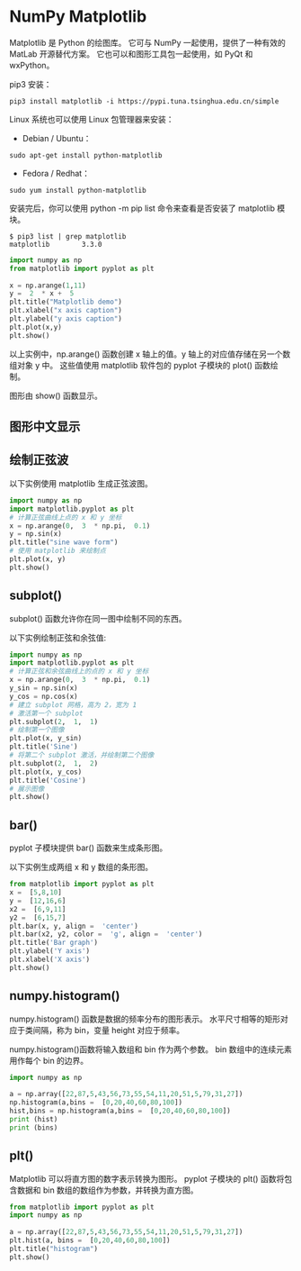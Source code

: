 # NumPy Matplotlib
Matplotlib 是 Python 的绘图库。 它可与 NumPy 一起使用，提供了一种有效的 MatLab 开源替代方案。 它也可以和图形工具包一起使用，如 PyQt 和 wxPython。

pip3 安装：
```
pip3 install matplotlib -i https://pypi.tuna.tsinghua.edu.cn/simple
```
Linux 系统也可以使用 Linux 包管理器来安装：
+ Debian / Ubuntu：
```
sudo apt-get install python-matplotlib
```
+ Fedora / Redhat：
```
sudo yum install python-matplotlib
```
安装完后，你可以使用 python -m pip list 命令来查看是否安装了 matplotlib 模块。
```
$ pip3 list | grep matplotlib
matplotlib        3.3.0  
```

```python
import numpy as np 
from matplotlib import pyplot as plt 
 
x = np.arange(1,11) 
y =  2  * x +  5 
plt.title("Matplotlib demo") 
plt.xlabel("x axis caption") 
plt.ylabel("y axis caption") 
plt.plot(x,y) 
plt.show()
```
以上实例中，np.arange() 函数创建 x 轴上的值。y 轴上的对应值存储在另一个数组对象 y 中。 这些值使用 matplotlib 软件包的 pyplot 子模块的 plot() 函数绘制。

图形由 show() 函数显示。

## 图形中文显示



## 绘制正弦波
以下实例使用 matplotlib 生成正弦波图。
```python
import numpy as np 
import matplotlib.pyplot as plt 
# 计算正弦曲线上点的 x 和 y 坐标
x = np.arange(0,  3  * np.pi,  0.1) 
y = np.sin(x)
plt.title("sine wave form")  
# 使用 matplotlib 来绘制点
plt.plot(x, y) 
plt.show()
```

## subplot()
subplot() 函数允许你在同一图中绘制不同的东西。

以下实例绘制正弦和余弦值:
```python
import numpy as np 
import matplotlib.pyplot as plt 
# 计算正弦和余弦曲线上的点的 x 和 y 坐标 
x = np.arange(0,  3  * np.pi,  0.1) 
y_sin = np.sin(x) 
y_cos = np.cos(x)  
# 建立 subplot 网格，高为 2，宽为 1  
# 激活第一个 subplot
plt.subplot(2,  1,  1)  
# 绘制第一个图像 
plt.plot(x, y_sin) 
plt.title('Sine')  
# 将第二个 subplot 激活，并绘制第二个图像
plt.subplot(2,  1,  2) 
plt.plot(x, y_cos) 
plt.title('Cosine')  
# 展示图像
plt.show()
```

## bar()
pyplot 子模块提供 bar() 函数来生成条形图。

以下实例生成两组 x 和 y 数组的条形图。
```python
from matplotlib import pyplot as plt 
x =  [5,8,10] 
y =  [12,16,6] 
x2 =  [6,9,11] 
y2 =  [6,15,7] 
plt.bar(x, y, align =  'center') 
plt.bar(x2, y2, color =  'g', align =  'center') 
plt.title('Bar graph') 
plt.ylabel('Y axis') 
plt.xlabel('X axis') 
plt.show()
```

## numpy.histogram()
numpy.histogram() 函数是数据的频率分布的图形表示。 水平尺寸相等的矩形对应于类间隔，称为 bin，变量 height 对应于频率。

numpy.histogram()函数将输入数组和 bin 作为两个参数。 bin 数组中的连续元素用作每个 bin 的边界。
```python
import numpy as np 
 
a = np.array([22,87,5,43,56,73,55,54,11,20,51,5,79,31,27])
np.histogram(a,bins =  [0,20,40,60,80,100]) 
hist,bins = np.histogram(a,bins =  [0,20,40,60,80,100])  
print (hist) 
print (bins)
```

## plt()
Matplotlib 可以将直方图的数字表示转换为图形。 pyplot 子模块的 plt() 函数将包含数据和 bin 数组的数组作为参数，并转换为直方图。
```python
from matplotlib import pyplot as plt 
import numpy as np  
 
a = np.array([22,87,5,43,56,73,55,54,11,20,51,5,79,31,27]) 
plt.hist(a, bins =  [0,20,40,60,80,100]) 
plt.title("histogram") 
plt.show()
```

